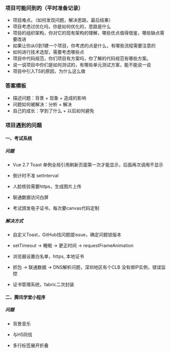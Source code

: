 ### 项目可能问到的（平时准备记录）

- 项目难点。（如何发现问题，解决思路，最后结果）
- 项目考虑过优化吗，你是如何优化的，思路是什么
- 项目的组织架构，你对它的现有架构的理解，哪些优点值得借鉴，哪些缺点需要改进
- 如果让你从0到1建一个项目，你考虑的点是什么，有哪些流程需要注意的
- 如何进行技术选型，需要考虑哪些点
- 项目中代码规范，你们项目有方案吗，你了解的代码规范有哪些方案。
- 说一说项目中你们是如何测试的，有哪些单元测试方案，能不能说一说
- 项目中引入TS的原因，为什么这么做

### 答案模板

- 描述问题：背景 + 现象 + 造成的影响
- 问题如何被解决：分析 + 解决
- 自己的成长：学到了什么 + 以后如何避免




### 项目遇到的问题

#### 一、考试系统

##### 问题

* Vue 2.7 Toast 单例全局引用刷新页面第一次才能显示，后面再次调用不显示

* 倒计时不准 setInterval

* 人脸核验需要https，生成图片上传

* 联通数据访问白屏

* 考试颁发电子证书，每次要canvas代码定制

##### 解决方式

* 自定义Toast，GitHub找问题提issue，确定问题锁版本

* setTimeout -> 睡眠 -> 更正时间 -> requestFrameAnimation

* 浏览器设置白名单，https, 本地证书

* 抓包 -> 联通数据 -> DNS解析问题，深圳地区有个CLB 没有绑IP实例，错误监控

* 证书管理系统，fabric二次封装






#### 二、腾讯学堂小程序

##### 问题

* 背景音乐

* 与H5同信

* 多行标签展开折叠